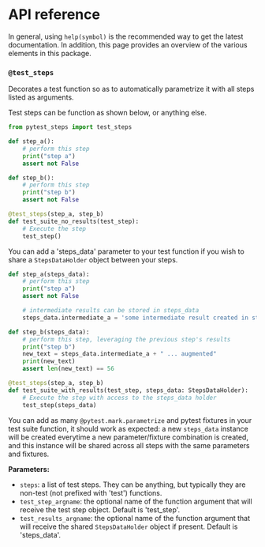 # API reference

In general, using `help(symbol)` is the recommended way to get the latest documentation. In addition, this page provides an overview of the various elements in this package.

### `@test_steps`

Decorates a test function so as to automatically parametrize it with all steps listed as arguments.

Test steps can be function as shown below, or anything else.

```python
from pytest_steps import test_steps

def step_a():
    # perform this step
    print("step a")
    assert not False

def step_b():
    # perform this step
    print("step b")
    assert not False

@test_steps(step_a, step_b)
def test_suite_no_results(test_step):
    # Execute the step
    test_step()
```

You can add a 'steps_data' parameter to your test function if you wish to share a `StepsDataHolder` object between your steps.

```python    
def step_a(steps_data):
    # perform this step
    print("step a")
    assert not False

    # intermediate results can be stored in steps_data
    steps_data.intermediate_a = 'some intermediate result created in step a'

def step_b(steps_data):
    # perform this step, leveraging the previous step's results
    print("step b")
    new_text = steps_data.intermediate_a + " ... augmented"
    print(new_text)
    assert len(new_text) == 56

@test_steps(step_a, step_b)
def test_suite_with_results(test_step, steps_data: StepsDataHolder):
    # Execute the step with access to the steps_data holder
    test_step(steps_data)
```

You can add as many `@pytest.mark.parametrize` and pytest fixtures in your test suite function, it should work as expected: a new `steps_data` instance will be created everytime a new parameter/fixture combination is created, and this instance will be shared across all steps with the same parameters and fixtures.

**Parameters:**

 - `steps`: a list of test steps. They can be anything, but typically they are non-test (not prefixed with 'test') functions.
 - `test_step_argname`: the optional name of the function argument that will receive the test step object. Default is 'test_step'.
 - `test_results_argname`: the optional name of the function argument that will receive the shared `StepsDataHolder` object if present. Default is 'steps_data'.
